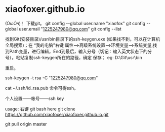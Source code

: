# xiaofoxer.github.io
(ÒωÓױ)！
下载git。
git config --global user.name "xiaofox"
git config --global user.email "1225247980@qq.com"
git config --list

找到Git(安装目录)/usr/bin目录下的ssh-keygen.exe (如果找不到，可以在计算机全局搜索)；在 “我的电脑”右键 属性-->高级系统设置-->环境变量-->系统变量,找到Path变量，进行编辑，End到最后，输入分号（切记：输入英文状态下的分号），粘贴复制ssh-keygen所在的路径，确定 保存；
eg: D:\Git\usr\bin

重启。

ssh-keygen -t rsa -C "1225247980@qq.com"

cat ~/.ssh/id_rsa.pub   命令可得ssh。

个人设置——帐号——ssh key


usage:
右键 git bash here
git clone https://github.com/xiaofoxer/xiaofoxer.github.io.git

git pull origin master
